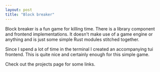 ```yaml
---
layout: post
title: "Block breaker"
---
```


Block breaker is a fun game for killing time. There is a library component and
frontend implementations. It doesn't make use of a game engine or anything and
is just some simple Rust modules stitched together.

Since I spend a lot of time in the terminal I created an accompanying tui
frontend. This is quite nice and certainly enough for this simple game.

Check out the projects page for some links.
